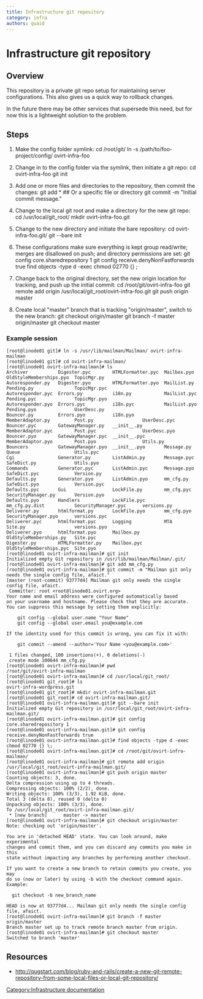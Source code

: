 ```yaml
---
title: Infrastructure git repository
category: infra
authors: quaid
---
```


# Infrastructure git repository

## Overview

This repository is a private git repo setup for maintaining server configurations. This also gives us a quick way to rollback changes.

In the future there may be other services that supersede this need, but for now this is a lightweight solution to the problem.

## Steps

1.  Make the config folder symlink:
        cd /root/git/
        ln -s /path/to/foo-project/config/ ovirt-infra-foo

2.  Change in to the config folder via the symlink, then initiate a git repo:
        cd ovirt-infra-foo
        git init

3.  Add one or more files and directories to the repository, then commit the changes:
        git add * ## Or a specific file or directory
        git commit -m "Initial commit message."

4.  Change to the local git root and make a directory for the new git repo:
        cd /usr/local/git_root/
        mkdir ovirt-infra-foo.git

5.  Change to the new directory and initiate the bare repository:
        cd ovirt-infra-foo.git/
        git --bare init

6.  These configurations make sure everything is kept group read/write; merges are disallowed on push; and directory permissions are set:
        git config core.sharedrepository 1
        git config receive.denyNonFastforwards true
        find objects -type d -exec chmod 02770 {} \;

7.  Change back to the original directory, set the new origin location for tracking, and push up the initial commit:
        cd /root/git/ovirt-infra-foo
        git remote add origin /usr/local/git_root/ovirt-infra-foo.git
        git push origin master

8.  Create local "master" branch that is tracking "origin/master", switch to the new branch:
        git checkout origin/master
        git branch -f master origin/master
        git checkout master

### Example session

    [root@linode01 git]# ln -s /usr/lib/mailman/Mailman/ ovirt-infra-mailman
    [root@linode01 git]# cd ovirt-infra-mailman/
    [root@linode01 ovirt-infra-mailman]# ls
    Archiver           Digester.pyc        HTMLFormatter.pyc  Mailbox.pyo              OldStyleMemberships.pyo  TopicMgr.py
    Autoresponder.py   Digester.pyo        HTMLFormatter.pyo  MailList.py              Pending.py               TopicMgr.pyc
    Autoresponder.pyc  Errors.py           i18n.py            MailList.pyc             Pending.pyc              TopicMgr.pyo
    Autoresponder.pyo  Errors.pyc          i18n.pyc           MailList.pyo             Pending.pyo              UserDesc.py
    Bouncer.py         Errors.pyo          i18n.pyo           MemberAdaptor.py         Post.py                  UserDesc.pyc
    Bouncer.pyc        GatewayManager.py   __init__.py        MemberAdaptor.pyc        Post.pyc                 UserDesc.pyo
    Bouncer.pyo        GatewayManager.pyc  __init__.pyc       MemberAdaptor.pyo        Post.pyo                 Utils.py
    Bouncers           GatewayManager.pyo  __init__.pyo       Message.py               Queue                    Utils.pyc
    Cgi                Generator.py        ListAdmin.py       Message.pyc              SafeDict.py              Utils.pyo
    Commands           Generator.pyc       ListAdmin.pyc      Message.pyo              SafeDict.pyc             Version.py
    Defaults.py        Generator.pyo       ListAdmin.pyo      mm_cfg.py                SafeDict.pyo             Version.pyc
    Defaults.pyc       Gui                 LockFile.py        mm_cfg.pyc               SecurityManager.py       Version.pyo
    Defaults.pyo       Handlers            LockFile.pyc       mm_cfg.py.dist           SecurityManager.pyc      versions.py
    Deliverer.py       htmlformat.py       LockFile.pyo       mm_cfg.pyo               SecurityManager.pyo      versions.pyc
    Deliverer.pyc      htmlformat.pyc      Logging            MTA                      Site.py                  versions.pyo
    Deliverer.pyo      htmlformat.pyo      Mailbox.py         OldStyleMemberships.py   Site.pyc
    Digester.py        HTMLFormatter.py    Mailbox.pyc        OldStyleMemberships.pyc  Site.pyo
    [root@linode01 ovirt-infra-mailman]# git init
    Initialized empty Git repository in /usr/lib/mailman/Mailman/.git/
    [root@linode01 ovirt-infra-mailman]# git add mm_cfg.py
    [root@linode01 ovirt-infra-mailman]# git commit -m "Mailman git only needs the single config file, afaict."
    [master (root-commit) 93777d4] Mailman git only needs the single config file, afaict.
     Committer: root <root@linode01.ovirt.org>
    Your name and email address were configured automatically based
    on your username and hostname. Please check that they are accurate.
    You can suppress this message by setting them explicitly:

        git config --global user.name "Your Name"
        git config --global user.email you@example.com

    If the identity used for this commit is wrong, you can fix it with:

        git commit --amend --author='Your Name <you@example.com>'

     1 files changed, 100 insertions(+), 0 deletions(-)
     create mode 100644 mm_cfg.py
    [root@linode01 ovirt-infra-mailman]# pwd
    /root/git/ovirt-infra-mailman
    [root@linode01 ovirt-infra-mailman]# cd /usr/local/git_root/
    [root@linode01 git_root]# ls
    ovirt-infra-wordpress.git
    [root@linode01 git_root]# mkdir ovirt-infra-mailman.git
    [root@linode01 git_root]# cd ovirt-infra-mailman.git/
    [root@linode01 ovirt-infra-mailman.git]# git --bare init
    Initialized empty Git repository in /usr/local/git_root/ovirt-infra-mailman.git/
    [root@linode01 ovirt-infra-mailman.git]# git config core.sharedrepository 1
    [root@linode01 ovirt-infra-mailman.git]# git config receive.denyNonFastforwards true
    [root@linode01 ovirt-infra-mailman.git]# find objects -type d -exec chmod 02770 {} \;
    [root@linode01 ovirt-infra-mailman.git]# cd /root/git/ovirt-infra-mailman/
    [root@linode01 ovirt-infra-mailman]# git remote add origin /usr/local/git_root/ovirt-infra-mailman.git/
    [root@linode01 ovirt-infra-mailman]# git push origin master
    Counting objects: 3, done.
    Delta compression using up to 4 threads.
    Compressing objects: 100% (2/2), done.
    Writing objects: 100% (3/3), 1.92 KiB, done.
    Total 3 (delta 0), reused 0 (delta 0)
    Unpacking objects: 100% (3/3), done.
    To /usr/local/git_root/ovirt-infra-mailman.git/
     * [new branch]      master -> master
    [root@linode01 ovirt-infra-mailman]# git checkout origin/master
    Note: checking out 'origin/master'.

    You are in 'detached HEAD' state. You can look around, make experimental
    changes and commit them, and you can discard any commits you make in this
    state without impacting any branches by performing another checkout.

    If you want to create a new branch to retain commits you create, you may
    do so (now or later) by using -b with the checkout command again. Example:

      git checkout -b new_branch_name

    HEAD is now at 93777d4... Mailman git only needs the single config file, afaict.
    [root@linode01 ovirt-infra-mailman]# git branch -f master origin/master
    Branch master set up to track remote branch master from origin.
    [root@linode01 ovirt-infra-mailman]# git checkout master
    Switched to branch 'master'

## Resources

*   <http://qugstart.com/blog/ruby-and-rails/create-a-new-git-remote-repository-from-some-local-files-or-local-git-repository/>

[Category:Infrastructure documentation](/develop/infra/infrastructure-documentation/)
